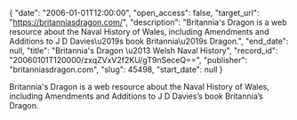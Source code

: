 {
  "date": "2006-01-01T12:00:00", 
  "open_access": false, 
  "target_url": "https://britanniasdragon.com/", 
  "description": "Britannia's Dragon is a web resource about the Naval History of Wales, including Amendments and Additions to J D Davies\u2019s book Britannia\u2019s Dragon.", 
  "end_date": null, 
  "title": "Britannia's Dragon \u2013 Welsh Naval History", 
  "record_id": "20060101T120000/zxqZVxV2f2KU/gT9nSeceQ==", 
  "publisher": "britanniasdragon.com", 
  "slug": 45498, 
  "start_date": null
}

Britannia's Dragon is a web resource about the Naval History of Wales, including Amendments and Additions to J D Davies’s book Britannia’s Dragon.